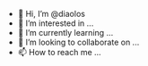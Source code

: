 - 👋 Hi, I’m @diaolos
- 👀 I’m interested in ...
- 🌱 I’m currently learning ...
- 💞️ I’m looking to collaborate on ...
- 📫 How to reach me ...

<!---
diaolos/diaolos is a ✨ special ✨ repository because its `README.md` (this file) appears on your GitHub profile.
You can click the Preview link to take a look at your changes.
--->
